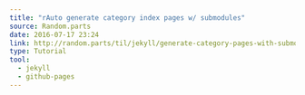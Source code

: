 ```yaml
---
title: "rAuto generate category index pages w/ submodules"
source: Random.parts
date: 2016-07-17 23:24
link: http://random.parts/til/jekyll/generate-category-pages-with-submodules/
type: Tutorial
tool:
  - jekyll
  - github-pages
---
```






